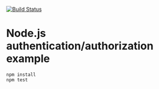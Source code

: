 [![Build Status](https://travis-ci.org/DusanDimitric/node-auth-example.svg?branch=master)](https://travis-ci.org/DusanDimitric/node-auth-example)

# Node.js authentication/authorization example

```
npm install
npm test
```